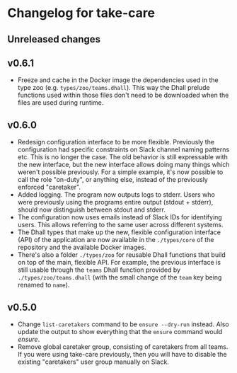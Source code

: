 # Changelog for take-care

## Unreleased changes

## v0.6.1

* Freeze and cache in the Docker image the dependencies used in the type zoo
  (e.g. `types/zoo/teams.dhall`). This way the Dhall prelude functions used
  within those files don't need to be downloaded when the files are used during
  runtime.

## v0.6.0

* Redesign configuration interface to be more flexible. Previously the
  configuration had specific constraints on Slack channel naming patterns etc.
  This is no longer the case. The old behavior is still expressable with the
  new interface, but the new interface allows doing many things which weren't
  possible previously. For a simple example, it's now possible to call the role
  "on-duty", or anything else, instead of the previously enforced "caretaker".
* Added logging. The program now outputs logs to stderr. Users who were
  previously using the programs entire output (stdout + stderr), should now
  distinguish between stdout and stderr.
* The configuration now uses emails instead of Slack IDs for identifying users.
  This allows referring to the same user across different systems.
* The Dhall types that make up the new, flexible configuration interface (API)
  of the application are now available in the `./types/core` of the repository
  and the available Docker images.
* There's also a folder `./types/zoo` for reusable Dhall functions that build
  on top of the main, flexible API. For example, the previous interface is
  still usable through the `teams` Dhall function provided by
  `./types/zoo/teams.dhall` (with the small change of the `team` key being
  renamed to `name`).

## v0.5.0

* Change `list-caretakers` command to be `ensure --dry-run` instead. Also
  update the output to show everything that the `ensure` command would
  _ensure_.
* Remove global caretaker group, consisting of caretakers from all teams.
  If you were using take-care previously, then you will have to disable
  the existing "caretakers" user group manually on Slack.
